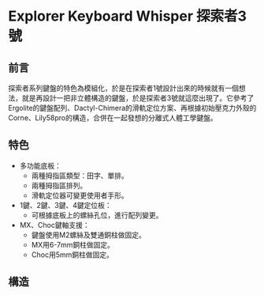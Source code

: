 # Explorer Keyboard Whisper 探索者3號




## 前言

探索者系列鍵盤的特色為模組化，於是在探索者1號設計出來的時候就有一個想法，就是再設計一把非立體構造的鍵盤，於是探索者3號就這麼出現了。它參考了Ergolite的鍵盤配列、Dactyl-Chimera的滑軌定位方案、再根據初始壓克力外殼的Corne、Lily58pro的構造，合併在一起發想的分離式人體工學鍵盤。

## 特色

- 多功能底板：
  - 兩種拇指區類型：田字、單排。
  - 兩種拇指區排列。
  - 滑軌定位器可變更使用者手形。
- 1鍵、2鍵、3鍵、4鍵定位板：
  - 可根據底板上的螺絲孔位，進行配列變更。
- MX、Choc鍵軸支援：
  - 鍵盤使用M2螺絲及雙通銅柱做固定。
  - MX用6-7mm銅柱做固定。
  - Choc用5mm銅柱做固定。

## 構造



